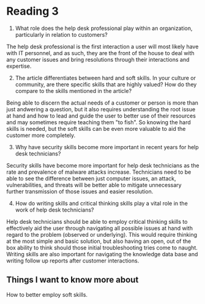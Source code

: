 # Reading 3

1. What role does the help desk professional play within an organization, particularly in relation to customers?

The help desk professional is the first interaction a user will most likely have with IT personnel, and as such, they are the front of the house to deal with any customer issues and bring resolutions through their interactions and expertise.

2. The article differentiates between hard and soft skills. In your culture or community, are there specific skills that are highly valued? How do they compare to the skills mentioned in the article?

Being able to discern the actual needs of a customer or person is more than just andwering a question, but it also requires understanding the root issue at hand and how to lead and guide the user to better use of their resources and may sometimes require teaching them "to fish". So knowing the hard skills is needed, but the soft skills can be even more valuable to aid the customer more completely.

3. Why have security skills become more important in recent years for help desk technicians?

Security skills have become more important for help desk technicians as the rate and prevalence of malware attacks increase.  Technicians need to be able to see the difference between just computer issues, an attack, vulnerabilities, and threats will be better able to mitigate unnecessary further transmission of those issues and easier resolution. 

4. How do writing skills and critical thinking skills play a vital role in the work of help desk technicians?

Help desk technicians should be able to employ critical thinking skills to effectively aid the user through navigating all possible issues at hand with regard to the problem (observed or underlying). This would require thinking at the most simple and basic solution, but also having an open, out of the box ability to think should those initial troubleshooting tries come to naught.  Writing skills are also important for navigating the knowledge data base and writing follow up reports after customer interactions.

## Things I want to know more about

How to better employ soft skills.
